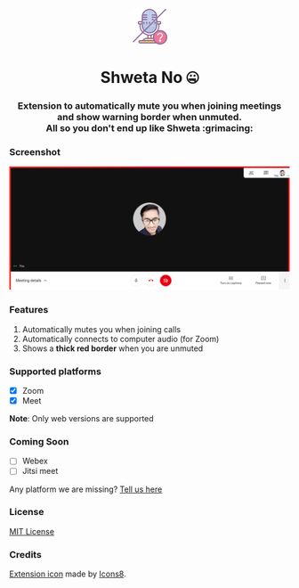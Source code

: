 <p align="center"><img src="./source/icon.png" alt="Shweta No extension icon"/></p>
<p align="center"><h1 align="center">Shweta No 🤐</h1>
<h3 align="center">Extension to automatically mute you when joining meetings and show warning border when unmuted. <br/>All so you don't end up like Shweta :grimacing:</h3>

### Screenshot

![Red border on unmuting](./media/Border.png)

### Features

1. Automatically mutes you when joining calls
2. Automatically connects to computer audio (for Zoom)
3. Shows a **thick red border** when you are unmuted

### Supported platforms

- [x] Zoom
- [x] Meet

**Note**: Only web versions are supported

### Coming Soon

- [ ] Webex
- [ ] Jitsi meet

Any platform we are missing? [Tell us here](https://github.com/bhumijgupta/Shweta-no/issues/new)

### License

[MIT License](./LICENSE)

### Credits

[Extension icon](https://icons8.com/icons/set/no-microphone) made by [Icons8](https://icons8.com).
